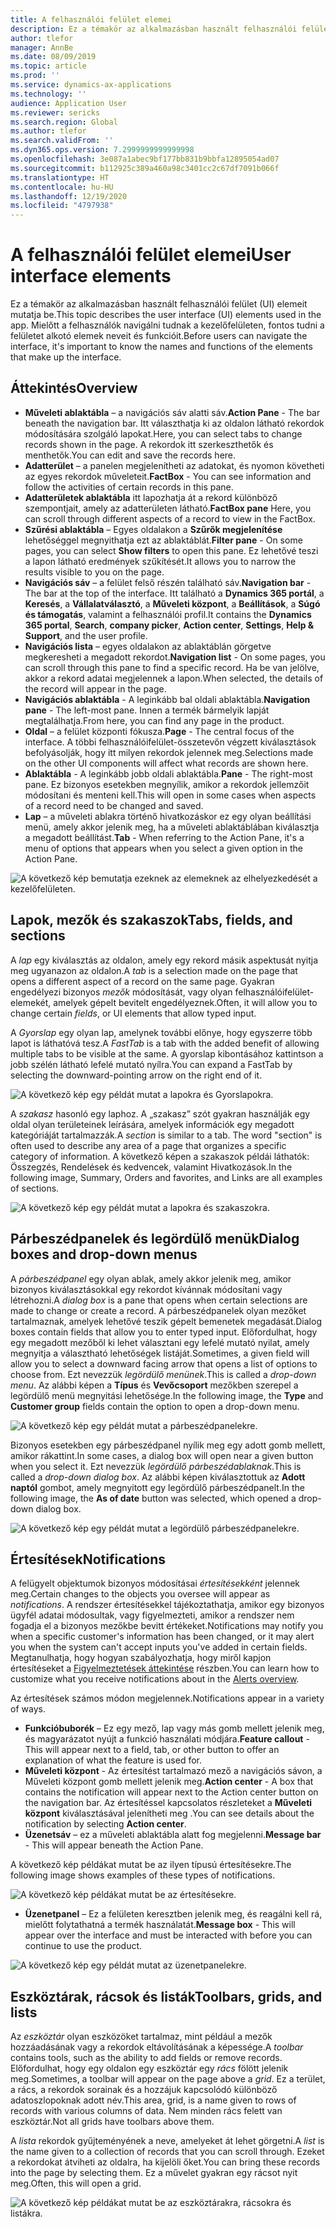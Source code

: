 ```yaml
---
title: A felhasználói felület elemei
description: Ez a témakör az alkalmazásban használt felhasználói felület (UI) elemeit mutatja be.
author: tlefor
manager: AnnBe
ms.date: 08/09/2019
ms.topic: article
ms.prod: ''
ms.service: dynamics-ax-applications
ms.technology: ''
audience: Application User
ms.reviewer: sericks
ms.search.region: Global
ms.author: tlefor
ms.search.validFrom: ''
ms.dyn365.ops.version: 7.2999999999999998
ms.openlocfilehash: 3e087a1abec9bf177bb831b9bbfa12895054ad07
ms.sourcegitcommit: b112925c389a460a98c3401cc2c67df7091b066f
ms.translationtype: HT
ms.contentlocale: hu-HU
ms.lasthandoff: 12/19/2020
ms.locfileid: "4797938"
---
```

# <a name="user-interface-elements"></a><span data-ttu-id="7d30a-103">A felhasználói felület elemei</span><span class="sxs-lookup"><span data-stu-id="7d30a-103">User interface elements</span></span>

<span data-ttu-id="7d30a-104">Ez a témakör az alkalmazásban használt felhasználói felület (UI) elemeit mutatja be.</span><span class="sxs-lookup"><span data-stu-id="7d30a-104">This topic describes the user interface (UI) elements used in the app.</span></span> <span data-ttu-id="7d30a-105">Mielőtt a felhasználók navigálni tudnak a kezelőfelületen, fontos tudni a felületet alkotó elemek neveit és funkcióit.</span><span class="sxs-lookup"><span data-stu-id="7d30a-105">Before users can navigate the interface, it's important to know the names and functions of the elements that make up the interface.</span></span>

## <a name="overview"></a><span data-ttu-id="7d30a-106">Áttekintés</span><span class="sxs-lookup"><span data-stu-id="7d30a-106">Overview</span></span>

- <span data-ttu-id="7d30a-107">**Műveleti ablaktábla** – a navigációs sáv alatti sáv.</span><span class="sxs-lookup"><span data-stu-id="7d30a-107">**Action Pane** - The bar beneath the navigation bar.</span></span> <span data-ttu-id="7d30a-108">Itt választhatja ki az oldalon látható rekordok módosítására szolgáló lapokat.</span><span class="sxs-lookup"><span data-stu-id="7d30a-108">Here, you can select tabs to change records shown in the page.</span></span> <span data-ttu-id="7d30a-109">A rekordok itt szerkeszthetők és menthetők.</span><span class="sxs-lookup"><span data-stu-id="7d30a-109">You can edit and save the records here.</span></span>  
- <span data-ttu-id="7d30a-110">**Adatterület** – a panelen megjelenítheti az adatokat, és nyomon követheti az egyes rekordok műveleteit.</span><span class="sxs-lookup"><span data-stu-id="7d30a-110">**FactBox** - You can see information and follow the activities of certain records in this pane.</span></span>  
- <span data-ttu-id="7d30a-111">**Adatterületek ablaktábla** itt lapozhatja át a rekord különböző szempontjait, amely az adatterületen látható.</span><span class="sxs-lookup"><span data-stu-id="7d30a-111">**FactBox pane** Here, you can scroll through different aspects of a record to view in the FactBox.</span></span>  
- <span data-ttu-id="7d30a-112">**Szűrési ablaktábla** – Egyes oldalakon a **Szűrők megjelenítése** lehetőséggel megnyithatja ezt az ablaktáblát.</span><span class="sxs-lookup"><span data-stu-id="7d30a-112">**Filter pane** - On some pages, you can select **Show filters** to open this pane.</span></span> <span data-ttu-id="7d30a-113">Ez lehetővé teszi a lapon látható eredmények szűkítését.</span><span class="sxs-lookup"><span data-stu-id="7d30a-113">It allows you to narrow the results visible to you on the page.</span></span>  
- <span data-ttu-id="7d30a-114">**Navigációs sáv** – a felület felső részén található sáv.</span><span class="sxs-lookup"><span data-stu-id="7d30a-114">**Navigation bar** - The bar at the top of the interface.</span></span> <span data-ttu-id="7d30a-115">Itt található a **Dynamics 365 portál**, a **Keresés**, a **Vállalatválasztó**, a **Műveleti központ**, a **Beállítások**, a **Súgó és támogatás**, valamint a felhasználói profil.</span><span class="sxs-lookup"><span data-stu-id="7d30a-115">It contains the **Dynamics 365 portal**, **Search**, **company picker**, **Action center**, **Settings**, **Help & Support**, and the user profile.</span></span>  
- <span data-ttu-id="7d30a-116">**Navigációs lista** – egyes oldalakon az ablaktáblán görgetve megkeresheti a megadott rekordot.</span><span class="sxs-lookup"><span data-stu-id="7d30a-116">**Navigation list** - On some pages, you can scroll through this pane to find a specific record.</span></span> <span data-ttu-id="7d30a-117">Ha be van jelölve, akkor a rekord adatai megjelennek a lapon.</span><span class="sxs-lookup"><span data-stu-id="7d30a-117">When selected, the details of the record will appear in the page.</span></span>  
- <span data-ttu-id="7d30a-118">**Navigációs ablaktábla** - A leginkább bal oldali ablaktábla.</span><span class="sxs-lookup"><span data-stu-id="7d30a-118">**Navigation pane** - The left-most pane.</span></span> <span data-ttu-id="7d30a-119">Innen a termék bármelyik lapját megtalálhatja.</span><span class="sxs-lookup"><span data-stu-id="7d30a-119">From here, you can find any page in the product.</span></span>  
- <span data-ttu-id="7d30a-120">**Oldal** – a felület központi fókusza.</span><span class="sxs-lookup"><span data-stu-id="7d30a-120">**Page** - The central focus of the interface.</span></span> <span data-ttu-id="7d30a-121">A többi felhasználóifelület-összetevőn végzett kiválasztások befolyásolják, hogy itt milyen rekordok jelennek meg.</span><span class="sxs-lookup"><span data-stu-id="7d30a-121">Selections made on the other UI components will affect what records are shown here.</span></span>  
- <span data-ttu-id="7d30a-122">**Ablaktábla** - A leginkább jobb oldali ablaktábla.</span><span class="sxs-lookup"><span data-stu-id="7d30a-122">**Pane** - The right-most pane.</span></span> <span data-ttu-id="7d30a-123">Ez bizonyos esetekben megnyílik, amikor a rekordok jellemzőit módosítani és menteni kell.</span><span class="sxs-lookup"><span data-stu-id="7d30a-123">This will open in some cases when aspects of a record need to be changed and saved.</span></span>  
- <span data-ttu-id="7d30a-124">**Lap** – a műveleti ablakra történő hivatkozáskor ez egy olyan beállítási menü, amely akkor jelenik meg, ha a műveleti ablaktáblában kiválasztja a megadott beállítást.</span><span class="sxs-lookup"><span data-stu-id="7d30a-124">**Tab** - When referring to the Action Pane, it's a menu of options that appears when you select a given option in the Action Pane.</span></span>  

![A következő kép bemutatja ezeknek az elemeknek az elhelyezkedését a kezelőfelületen.](media/user-interface-01.png)

## <a name="tabs-fields-and-sections"></a><span data-ttu-id="7d30a-126">Lapok, mezők és szakaszok</span><span class="sxs-lookup"><span data-stu-id="7d30a-126">Tabs, fields, and sections</span></span>

<span data-ttu-id="7d30a-127">A *lap* egy kiválasztás az oldalon, amely egy rekord másik aspektusát nyitja meg ugyanazon az oldalon.</span><span class="sxs-lookup"><span data-stu-id="7d30a-127">A *tab* is a selection made on the page that opens a different aspect of a record on the same page.</span></span> <span data-ttu-id="7d30a-128">Gyakran engedélyezi bizonyos *mezők* módosítását, vagy olyan felhasználóifelület-elemekét, amelyek gépelt bevitelt engedélyeznek.</span><span class="sxs-lookup"><span data-stu-id="7d30a-128">Often, it will allow you to change certain *fields*, or UI elements that allow typed input.</span></span> 

<span data-ttu-id="7d30a-129">A *Gyorslap* egy olyan lap, amelynek további előnye, hogy egyszerre több lapot is láthatóvá tesz.</span><span class="sxs-lookup"><span data-stu-id="7d30a-129">A *FastTab* is a tab with the added benefit of allowing multiple tabs to be visible at the same.</span></span> <span data-ttu-id="7d30a-130">A gyorslap kibontásához kattintson a jobb szélén látható lefelé mutató nyílra.</span><span class="sxs-lookup"><span data-stu-id="7d30a-130">You can expand a FastTab by selecting the downward-pointing arrow on the right end of it.</span></span>

![A következő kép egy példát mutat a lapokra és Gyorslapokra.](media/user-interface-02.png)

<span data-ttu-id="7d30a-132">A *szakasz* hasonló egy laphoz. A „szakasz” szót gyakran használják egy oldal olyan területeinek leírására, amelyek információk egy megadott kategóriáját tartalmazzák.</span><span class="sxs-lookup"><span data-stu-id="7d30a-132">A *section* is similar to a tab. The word "section" is often used to describe any area of a page that organizes a specific category of information.</span></span> <span data-ttu-id="7d30a-133">A következő képen a szakaszok példái láthatók: Összegzés, Rendelések és kedvencek, valamint Hivatkozások.</span><span class="sxs-lookup"><span data-stu-id="7d30a-133">In the following image, Summary, Orders and favorites, and Links are all examples of sections.</span></span>

![A következő kép egy példát mutat a lapokra és szakaszokra.](media/user-interface-03.png)

## <a name="dialog-boxes-and-drop-down-menus"></a><span data-ttu-id="7d30a-135">Párbeszédpanelek és legördülő menük</span><span class="sxs-lookup"><span data-stu-id="7d30a-135">Dialog boxes and drop-down menus</span></span>

<span data-ttu-id="7d30a-136">A *párbeszédpanel* egy olyan ablak, amely akkor jelenik meg, amikor bizonyos kiválasztásokkal egy rekordot kívánnak módosítani vagy létrehozni.</span><span class="sxs-lookup"><span data-stu-id="7d30a-136">A *dialog box* is a pane that opens when certain selections are made to change or create a record.</span></span> <span data-ttu-id="7d30a-137">A párbeszédpanelek olyan mezőket tartalmaznak, amelyek lehetővé teszik gépelt bemenetek megadását.</span><span class="sxs-lookup"><span data-stu-id="7d30a-137">Dialog boxes contain fields that allow you to enter typed input.</span></span> <span data-ttu-id="7d30a-138">Előfordulhat, hogy egy megadott mezőből ki lehet választani egy lefelé mutató nyilat, amely megnyitja a választható lehetőségek listáját.</span><span class="sxs-lookup"><span data-stu-id="7d30a-138">Sometimes, a given field will allow you to select a downward facing arrow that opens a list of options to choose from.</span></span> <span data-ttu-id="7d30a-139">Ezt nevezzük *legördülő menünek*.</span><span class="sxs-lookup"><span data-stu-id="7d30a-139">This is called a *drop-down menu*.</span></span> <span data-ttu-id="7d30a-140">Az alábbi képen a **Típus** és **Vevőcsoport** mezőkben szerepel a legördülő menü megnyitási lehetősége.</span><span class="sxs-lookup"><span data-stu-id="7d30a-140">In the following image, the **Type** and **Customer group** fields contain the option to open a drop-down menu.</span></span>

![A következő kép egy példát mutat a párbeszédpanelekre.](media/user-interface-04.png)

<span data-ttu-id="7d30a-142">Bizonyos esetekben egy párbeszédpanel nyílik meg egy adott gomb mellett, amikor rákattint.</span><span class="sxs-lookup"><span data-stu-id="7d30a-142">In some cases, a dialog box will open near a given button when you select it.</span></span> <span data-ttu-id="7d30a-143">Ezt nevezzük *legördülő párbeszédablaknak*.</span><span class="sxs-lookup"><span data-stu-id="7d30a-143">This is called a *drop-down dialog box*.</span></span> <span data-ttu-id="7d30a-144">Az alábbi képen kiválasztottuk az **Adott naptól** gombot, amely megnyitott egy legördülő párbeszédpanelt.</span><span class="sxs-lookup"><span data-stu-id="7d30a-144">In the following image, the **As of date** button was selected, which opened a drop-down dialog box.</span></span>

![A következő kép egy példát mutat a legördülő párbeszédpanelekre.](media/user-interface-05.png)

## <a name="notifications"></a><span data-ttu-id="7d30a-146">Értesítések</span><span class="sxs-lookup"><span data-stu-id="7d30a-146">Notifications</span></span>

<span data-ttu-id="7d30a-147">A felügyelt objektumok bizonyos módosításai *értesítésekként* jelennek meg.</span><span class="sxs-lookup"><span data-stu-id="7d30a-147">Certain changes to the objects you oversee will appear as *notifications*.</span></span> <span data-ttu-id="7d30a-148">A rendszer értesítésekkel tájékoztathatja, amikor egy bizonyos ügyfél adatai módosultak, vagy figyelmezteti, amikor a rendszer nem fogadja el a bizonyos mezőkbe bevitt értékeket.</span><span class="sxs-lookup"><span data-stu-id="7d30a-148">Notifications may notify you when a specific customer's information has been changed, or it may alert you when the system can't accept inputs you've added in certain fields.</span></span> <span data-ttu-id="7d30a-149">Megtanulhatja, hogy hogyan szabályozhatja, hogy miről kapjon értesítéseket a [Figyelmeztetések áttekintése](../get-started/alerts-overview.md) részben.</span><span class="sxs-lookup"><span data-stu-id="7d30a-149">You can learn how to customize what you receive notifications about in the [Alerts overview](../get-started/alerts-overview.md).</span></span>

<span data-ttu-id="7d30a-150">Az értesítések számos módon megjelennek.</span><span class="sxs-lookup"><span data-stu-id="7d30a-150">Notifications appear in a variety of ways.</span></span>
- <span data-ttu-id="7d30a-151">**Funkcióbuborék** – Ez egy mező, lap vagy más gomb mellett jelenik meg, és magyarázatot nyújt a funkció használati módjára.</span><span class="sxs-lookup"><span data-stu-id="7d30a-151">**Feature callout** - This will appear next to a field, tab, or other button to offer an explanation of what the feature is used for.</span></span> 
- <span data-ttu-id="7d30a-152">**Műveleti központ** - Az értesítést tartalmazó mező a navigációs sávon, a Műveleti központ gomb mellett jelenik meg.</span><span class="sxs-lookup"><span data-stu-id="7d30a-152">**Action center** - A box that contains the notification will appear next to the Action center button on the navigation bar.</span></span> <span data-ttu-id="7d30a-153">Az értesítéssel kapcsolatos részleteket a **Műveleti központ** kiválasztásával jelenítheti meg .</span><span class="sxs-lookup"><span data-stu-id="7d30a-153">You can see details about the notification by selecting **Action center**.</span></span>  
- <span data-ttu-id="7d30a-154">**Üzenetsáv** – ez a műveleti ablaktábla alatt fog megjelenni.</span><span class="sxs-lookup"><span data-stu-id="7d30a-154">**Message bar** - This will appear beneath the Action Pane.</span></span>  

<span data-ttu-id="7d30a-155">A következő kép példákat mutat be az ilyen típusú értesítésekre.</span><span class="sxs-lookup"><span data-stu-id="7d30a-155">The following image shows examples of these types of notifications.</span></span>

![A következő kép példákat mutat be az értesítésekre.](media/user-interface-06.png)

- <span data-ttu-id="7d30a-157">**Üzenetpanel** – Ez a felületen keresztben jelenik meg, és reagálni kell rá, mielőtt folytathatná a termék használatát.</span><span class="sxs-lookup"><span data-stu-id="7d30a-157">**Message box** - This will appear over the interface and must be interacted with before you can continue to use the product.</span></span>  

![A következő kép egy példát mutat az üzenetpanelekre.](media/user-interface-07.png)

## <a name="toolbars-grids-and-lists"></a><span data-ttu-id="7d30a-159">Eszköztárak, rácsok és listák</span><span class="sxs-lookup"><span data-stu-id="7d30a-159">Toolbars, grids, and lists</span></span>

<span data-ttu-id="7d30a-160">Az *eszköztár* olyan eszközöket tartalmaz, mint például a mezők hozzáadásának vagy a rekordok eltávolításának a képessége.</span><span class="sxs-lookup"><span data-stu-id="7d30a-160">A *toolbar* contains tools, such as the ability to add fields or remove records.</span></span> <span data-ttu-id="7d30a-161">Előfordulhat, hogy egy oldalon egy eszköztár egy *rács* fölött jelenik meg.</span><span class="sxs-lookup"><span data-stu-id="7d30a-161">Sometimes, a toolbar will appear on the page above a *grid*.</span></span> <span data-ttu-id="7d30a-162">Ez a terület, a rács, a rekordok sorainak és a hozzájuk kapcsolódó különböző adatoszlopoknak adott név.</span><span class="sxs-lookup"><span data-stu-id="7d30a-162">This area, grid, is a name given to rows of records with various columns of data.</span></span> <span data-ttu-id="7d30a-163">Nem minden rács felett van eszköztár.</span><span class="sxs-lookup"><span data-stu-id="7d30a-163">Not all grids have toolbars above them.</span></span>

<span data-ttu-id="7d30a-164">A *lista* rekordok gyűjteményének a neve, amelyeket át lehet görgetni.</span><span class="sxs-lookup"><span data-stu-id="7d30a-164">A *list* is the name given to a collection of records that you can scroll through.</span></span> <span data-ttu-id="7d30a-165">Ezeket a rekordokat átviheti az oldalra, ha kijelöli őket.</span><span class="sxs-lookup"><span data-stu-id="7d30a-165">You can bring these records into the page by selecting them.</span></span> <span data-ttu-id="7d30a-166">Ez a művelet gyakran egy rácsot nyit meg.</span><span class="sxs-lookup"><span data-stu-id="7d30a-166">Often, this will open a grid.</span></span>

![A következő kép példákat mutat be az eszköztárakra, rácsokra és listákra.](media/user-interface-08.png)
